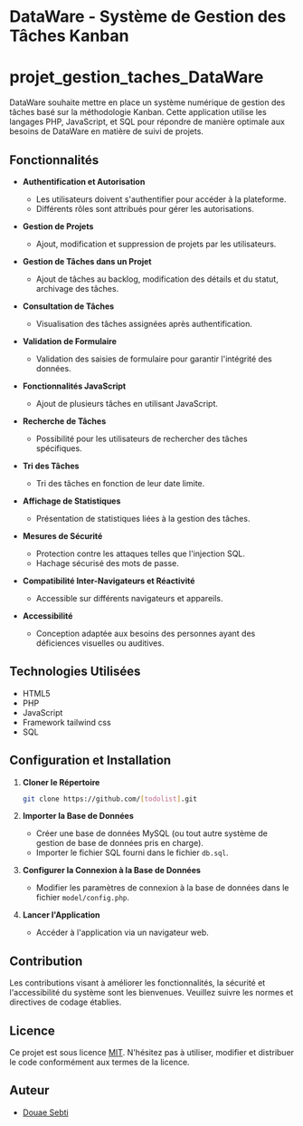 # DataWare - Système de Gestion des Tâches Kanban
# projet_gestion_taches_DataWare

DataWare souhaite mettre en place un système numérique de gestion des tâches basé sur la méthodologie Kanban. Cette application utilise les langages PHP, JavaScript, et SQL pour répondre de manière optimale aux besoins de DataWare en matière de suivi de projets.

## Fonctionnalités

  - **Authentification et Autorisation**
    - Les utilisateurs doivent s'authentifier pour accéder à la plateforme.
    - Différents rôles sont attribués pour gérer les autorisations.

  - **Gestion de Projets**
    - Ajout, modification et suppression de projets par les utilisateurs.

  - **Gestion de Tâches dans un Projet**
    - Ajout de tâches au backlog, modification des détails et du statut, archivage des tâches.

  - **Consultation de Tâches**
    - Visualisation des tâches assignées après authentification.

  - **Validation de Formulaire**
    - Validation des saisies de formulaire pour garantir l'intégrité des données.

  - **Fonctionnalités JavaScript**
    - Ajout de plusieurs tâches en utilisant JavaScript.

  - **Recherche de Tâches**
    - Possibilité pour les utilisateurs de rechercher des tâches spécifiques.

  - **Tri des Tâches**
    - Tri des tâches en fonction de leur date limite.

  - **Affichage de Statistiques**
    - Présentation de statistiques liées à la gestion des tâches.

  - **Mesures de Sécurité**
    - Protection contre les attaques telles que l'injection SQL.
    - Hachage sécurisé des mots de passe.

  - **Compatibilité Inter-Navigateurs et Réactivité**
    - Accessible sur différents navigateurs et appareils.

  - **Accessibilité**
    - Conception adaptée aux besoins des personnes ayant des déficiences visuelles ou auditives.

## Technologies Utilisées

- HTML5
- PHP
- JavaScript
- Framework tailwind css
- SQL

## Configuration et Installation

1. **Cloner le Répertoire**
    ```bash
    git clone https://github.com/[todolist].git
    ```

2. **Importer la Base de Données**
    - Créer une base de données MySQL (ou tout autre système de gestion de base de données pris en charge).
    - Importer le fichier SQL fourni dans le fichier `db.sql`.

3. **Configurer la Connexion à la Base de Données**
    - Modifier les paramètres de connexion à la base de données dans le fichier `model/config.php`.

4. **Lancer l'Application**
    - Accéder à l'application via un navigateur web.

## Contribution

Les contributions visant à améliorer les fonctionnalités, la sécurité et l'accessibilité du système sont les bienvenues. Veuillez suivre les normes et directives de codage établies.

## Licence

Ce projet est sous licence [MIT](LICENSE.md). N'hésitez pas à utiliser, modifier et distribuer le code conformément aux termes de la licence.

## Auteur

- [Douae Sebti](https://github.com/Douaesb)
